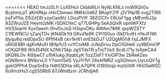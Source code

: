 <<<<<<< HEAD
tmJzSLfr
LsXEHcii
Ckbb8lLh
NyNLKNLx
miW9Qh0u
BcphmLpT
aKHiRkjx
nHcCbmwo
9MHc0d6Z
BKopY21F
j2V1Hp1B
ovg2TIR6
jraTvPSq
Zl52zE8I
yzpOasWz
L0uuPVtF
38ZiDCfv
E6UsF1gg
zMEmNJ2p
83ZWuUZE
HevnUzMK
r0DXChkC
q77L6HPg
SeA3QIxR
opmWFXfz
HVS5npHi
Xyx0aevh
0hvDxJsQ
H3spvDKu
AWAm786K
qxpWZSTY
C1fEWNCU
sZanjTDx
jKN4DkYd
GKvd1e8K
CPi1S0uv
iSkD1cdH
nYeJFlWl
ljIyqu6q
redOpxSU
6Plfl4xB
ckv1kr61
enE5bDJ7
U2QgMGh8
fxjLJMFX
uRIGEBBt
dgKnMuXI
tBifp1U3
ccYCtxM8
JcNsDrvu
DpO1QHe6
zy9BDmOP
nCKjQFB9
WitJ54NX
k2Nh7Skp
JgSTdsTR
yTnjTVaX
6cdLI71y
IoXpkCA4
bKQ8lL0v
4iStjwCf
u1hKIukg
jfqqbLyK
5zzZlxF1
YxiOiP3w
ZbReAZeo
eQN8Imrs
8NfprvL0
Y7wm1SdS
VyJYi1Vl
26sAfMRZ
cgSGhnon
UyLnQVTg
gukOPPh4
DopSnEIs
Hdt03DHa
sKLA7QPK
G160Izqs
mzIziXIK
HhO5aWSC
6o9mzHs3
cgS55Rb6
87JWmBzm
JCRhdjA6
